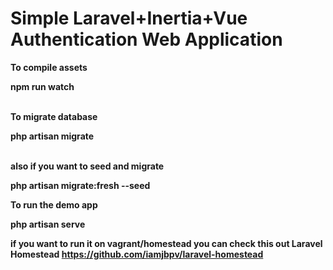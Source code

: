 <h1>Simple Laravel+Inertia+Vue Authentication Web Application</h1>

<b>To compile assets<b>
<p>npm run watch</p>
    <br />
<b>To migrate database<b>
<p>php artisan migrate</p>
    <br>
<b>also if you want to seed and migrate<b>
<p>php artisan migrate:fresh --seed</p>
    
<b>To run the demo app<b>
<p>php artisan serve</p>
 
 if you want to run it on vagrant/homestead you can check this out
Laravel Homestead
https://github.com/iamjbpv/laravel-homestead
